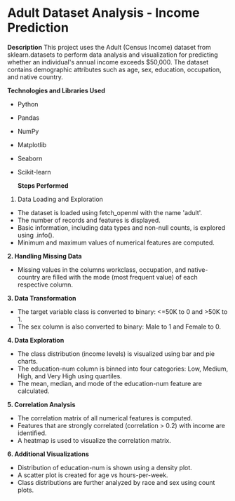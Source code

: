 # Adult Dataset Analysis - Income Prediction

**Description**
This project uses the Adult (Census Income) dataset from sklearn.datasets to perform data analysis and visualization for predicting whether an individual's annual income exceeds $50,000. The dataset contains demographic attributes such as age, sex, education, occupation, and native country.

**Technologies and Libraries Used**
- Python
- Pandas
- NumPy
- Matplotlib
- Seaborn
- Scikit-learn

  **Steps Performed**
1. Data Loading and Exploration
- The dataset is loaded using fetch_openml with the name 'adult'.
- The number of records and features is displayed.
- Basic information, including data types and non-null counts, is explored using .info().
- Minimum and maximum values of numerical features are computed.

**2. Handling Missing Data**
- Missing values in the columns workclass, occupation, and native-country are filled with the mode (most frequent value) of each respective column.

**3. Data Transformation**
- The target variable class is converted to binary: <=50K to 0 and >50K to 1.
- The sex column is also converted to binary: Male to 1 and Female to 0.

**4. Data Exploration**
- The class distribution (income levels) is visualized using bar and pie charts.
- The education-num column is binned into four categories: Low, Medium, High, and Very High using quartiles.
- The mean, median, and mode of the education-num feature are calculated.

**5. Correlation Analysis**
- The correlation matrix of all numerical features is computed.
- Features that are strongly correlated (correlation > 0.2) with income are identified.
- A heatmap is used to visualize the correlation matrix.

**6. Additional Visualizations**
- Distribution of education-num is shown using a density plot.
- A scatter plot is created for age vs hours-per-week.
- Class distributions are further analyzed by race and sex using count plots.

